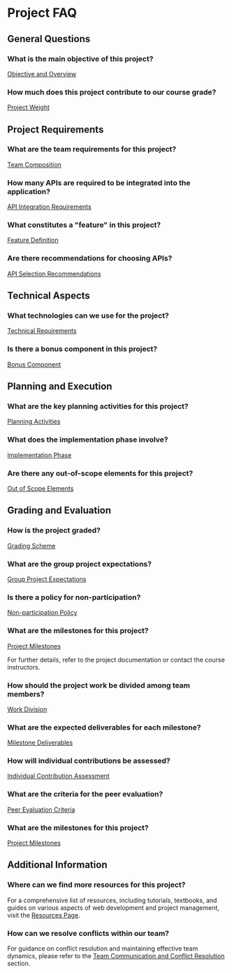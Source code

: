 # Project FAQ

## General Questions

### What is the main objective of this project?
[Objective and Overview](/project.md#overview)

### How much does this project contribute to our course grade?
[Project Weight](/project.md#overview)

## Project Requirements

### What are the team requirements for this project?
[Team Composition](/project.md#overview)

### How many APIs are required to be integrated into the application?
[API Integration Requirements](/project.md#about)

### What constitutes a "feature" in this project?
[Feature Definition](/project.md#about)

### Are there recommendations for choosing APIs?
[API Selection Recommendations](/project.md#about)

## Technical Aspects

### What technologies can we use for the project?
[Technical Requirements](/project.md#technical-requirements)

### Is there a bonus component in this project?
[Bonus Component](/project.md#bonus)

## Planning and Execution

### What are the key planning activities for this project?
[Planning Activities](/project.md#planning)

### What does the implementation phase involve?
[Implementation Phase](/project.md#implementation)

### Are there any out-of-scope elements for this project?
[Out of Scope Elements](/project.md#out-of-scope)

## Grading and Evaluation

### How is the project graded?
[Grading Scheme](/project.md#breakdown)

### What are the group project expectations?
[Group Project Expectations](/project.md#group-project-expectations)

### Is there a policy for non-participation?
[Non-participation Policy](/project.md#group-project-participation-policy)

### What are the milestones for this project?
[Project Milestones](/project.md#structure)

For further details, refer to the project documentation or contact the course instructors.

### How should the project work be divided among team members?
[Work Division](/project.md#planning)

### What are the expected deliverables for each milestone?
[Milestone Deliverables](/project.md#structure)

### How will individual contributions be assessed?
[Individual Contribution Assessment](/project.md#individual-marks)

### What are the criteria for the peer evaluation?
[Peer Evaluation Criteria](/project.md#individual-marks)

### What are the milestones for this project?
[Project Milestones](/project.md#structure)

## Additional Information

### Where can we find more resources for this project?
For a comprehensive list of resources, including tutorials, textbooks, and guides on various aspects of web development and project management, visit the [Resources Page](/resources).

### How can we resolve conflicts within our team?
For guidance on conflict resolution and maintaining effective team dynamics, please refer to the [Team Communication and Conflict Resolution](/project.md#group-project-expectations) section.
